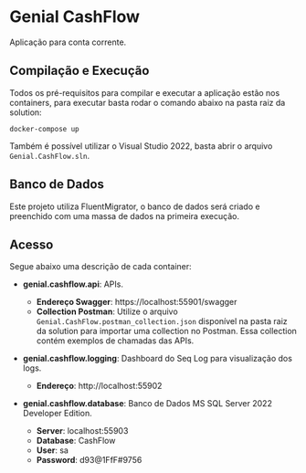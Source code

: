 # Genial CashFlow
Aplicação para conta corrente.

## Compilação e Execução
Todos os pré-requisitos para compilar e executar a aplicação estão nos containers, para executar basta rodar o comando abaixo na pasta raiz da solution:

```
docker-compose up
```
Também é possível utilizar o Visual Studio 2022, basta abrir o arquivo ```Genial.CashFlow.sln```.

## Banco de Dados
Este projeto utiliza FluentMigrator, o banco de dados será criado e preenchido com uma massa de dados na primeira execução.

## Acesso
Segue abaixo uma descrição de cada container:

- **genial.cashflow.api**: APIs.
  - **Endereço Swagger**: https://localhost:55901/swagger
  - **Collection Postman**: Utilize o arquivo ```Genial.CashFlow.postman_collection.json``` disponível na pasta raiz da solution para importar uma collection no Postman. Essa collection contém exemplos de chamadas das APIs.

- **genial.cashflow.logging**: Dashboard do Seq Log para visualização dos logs.
  - **Endereço**: http://localhost:55902

- **genial.cashflow.database**: Banco de Dados MS SQL Server 2022 Developer Edition.
  - **Server**: localhost:55903
  - **Database**: CashFlow
  - **User**: sa
  - **Password**: d93@1FfF#9756